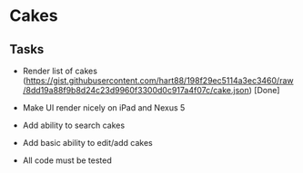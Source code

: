 # Cakes

## Tasks

- Render list of cakes (https://gist.githubusercontent.com/hart88/198f29ec5114a3ec3460/raw/8dd19a88f9b8d24c23d9960f3300d0c917a4f07c/cake.json) [Done]

- Make UI render nicely on iPad and Nexus 5

- Add ability to search cakes

- Add basic ability to edit/add cakes

- All code must be tested

